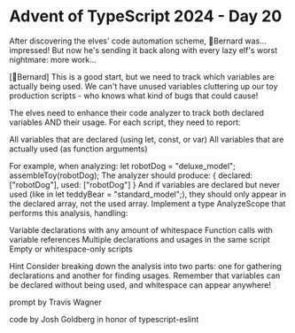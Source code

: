 # Advent of TypeScript 2024 - Day 20

After discovering the elves' code automation scheme, 🎩Bernard was... impressed! But now he's sending it back along with every lazy elf's worst nightmare: more work...

[🎩Bernard] This is a good start, but we need to track which variables are actually being used. We can't have unused variables cluttering up our toy production scripts - who knows what kind of bugs that could cause!

The elves need to enhance their code analyzer to track both declared variables AND their usage. For each script, they need to report:

All variables that are declared (using let, const, or var)
All variables that are actually used (as function arguments)

For example, when analyzing:
let robotDog = "deluxe_model";
assembleToy(robotDog);
The analyzer should produce:
{
  declared: ["robotDog"],
  used: ["robotDog"]
}
And if variables are declared but never used (like in let teddyBear = "standard_model";), they should only appear in the declared array, not the used array.
Implement a type AnalyzeScope that performs this analysis, handling:

Variable declarations with any amount of whitespace
Function calls with variable references
Multiple declarations and usages in the same script
Empty or whitespace-only scripts

Hint
Consider breaking down the analysis into two parts: one for gathering declarations and another for finding usages. Remember that variables can be declared without being used, and whitespace can appear anywhere!

prompt by Travis Wagner

code by Josh Goldberg in honor of typescript-eslint
